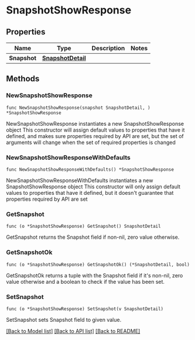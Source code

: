# SnapshotShowResponse

## Properties

Name | Type | Description | Notes
------------ | ------------- | ------------- | -------------
**Snapshot** | [**SnapshotDetail**](SnapshotDetail.md) |  | 

## Methods

### NewSnapshotShowResponse

`func NewSnapshotShowResponse(snapshot SnapshotDetail, ) *SnapshotShowResponse`

NewSnapshotShowResponse instantiates a new SnapshotShowResponse object
This constructor will assign default values to properties that have it defined,
and makes sure properties required by API are set, but the set of arguments
will change when the set of required properties is changed

### NewSnapshotShowResponseWithDefaults

`func NewSnapshotShowResponseWithDefaults() *SnapshotShowResponse`

NewSnapshotShowResponseWithDefaults instantiates a new SnapshotShowResponse object
This constructor will only assign default values to properties that have it defined,
but it doesn't guarantee that properties required by API are set

### GetSnapshot

`func (o *SnapshotShowResponse) GetSnapshot() SnapshotDetail`

GetSnapshot returns the Snapshot field if non-nil, zero value otherwise.

### GetSnapshotOk

`func (o *SnapshotShowResponse) GetSnapshotOk() (*SnapshotDetail, bool)`

GetSnapshotOk returns a tuple with the Snapshot field if it's non-nil, zero value otherwise
and a boolean to check if the value has been set.

### SetSnapshot

`func (o *SnapshotShowResponse) SetSnapshot(v SnapshotDetail)`

SetSnapshot sets Snapshot field to given value.



[[Back to Model list]](../README.md#documentation-for-models) [[Back to API list]](../README.md#documentation-for-api-endpoints) [[Back to README]](../README.md)



